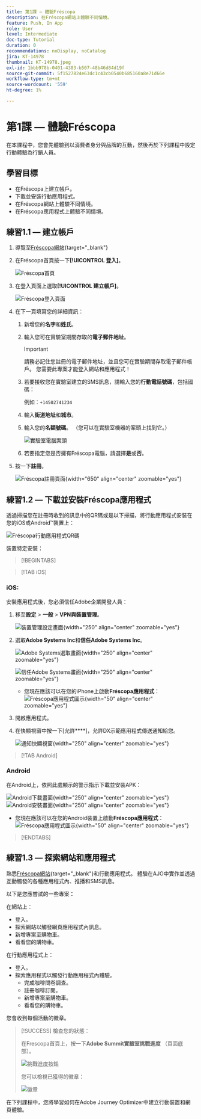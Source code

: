```yaml
---
title: 第1課 — 體驗Fréscopa
description: 在Fréscopa網站上體驗不同情境。
feature: Push, In App
role: User
level: Intermediate
doc-type: Tutorial
duration: 0
recommendations: noDisplay, noCatalog
jira: KT-14978
thumbnail: KT-14978.jpeg
exl-id: 1bbb978b-0401-4383-b507-48b46d84d19f
source-git-commit: 5f1527824e63dc1c43cb0540b685160a8e71d66e
workflow-type: tm+mt
source-wordcount: '559'
ht-degree: 1%

---
```


# 第1課 — 體驗Fréscopa

在本課程中，您會先體驗到以消費者身分與品牌的互動，然後再於下列課程中設定行動體驗為行銷人員。

## 學習目標

* 在Fréscopa上建立帳戶。
* 下載並安裝行動應用程式。
* 在Fréscopa網站上體驗不同情境。
* 在Fréscopa應用程式上體驗不同情境。

## 練習1.1 — 建立帳戶

1. 導覽至[Fréscopa網站](https://dsn.adobe.com/p/adobe-summit-2024?token=eyJhbGciOiJIUzI1NiIsInR5cCI6IkpXVCJ9.eyJpZCI6ImFub255bW91cyIsImVtYWlsIjoiYW5vbnltb3VzQGFkb2JlLmNvbSIsImlzc3VlciI6InNoYXJlZC1saW5rIiwiYXJnb24iOnsiYWNjZXNzIjoicmVhZC1wcm9qZWN0IiwicHJvamVjdElkIjoiYWRvYmUtc3VtbWl0LTIwMjQifSwiaWF0IjoxNzEwNTI0MTIwLCJleHAiOjE3MTIzMzg1MjB9.q2uGVst6HjJw8SCWl-3pViNzepkdGnNCvGqZnbbkTsY){target="_blank"}

1. 在Fréscopa首頁按一下&#x200B;**[!UICONTROL 登入]**。

   ![Fréscopa首頁](/help/summit/l820-lab-workbook/assets/1-1-1-frescopa-homepage.png "Fréscopa首頁")

1. 在登入頁面上選取&#x200B;**[!UICONTROL 建立帳戶]**。

   ![Fréscopa登入頁面](/help/summit/l820-lab-workbook/assets/1-1-2-frescopa-sign-in-page.png "Fréscopa登入")

1. 在下一頁填寫您的詳細資訊：

   1. 新增您的&#x200B;**名字**&#x200B;和&#x200B;**姓氏**。

   1. 輸入您可在實驗室期間存取的&#x200B;**電子郵件地址**。

      >[!IMPORTANT]
      > 請務必記住您註冊的電子郵件地址，並且您可在實驗期間存取電子郵件帳戶。 您需要此專案才能登入網站和應用程式！

   1. 若要接收您在實驗室建立的SMS訊息，請輸入您的&#x200B;**行動電話號碼**，包括國碼：

      例如︰`+14502741234`

   1. 輸入&#x200B;**街道地址**&#x200B;和&#x200B;**城市**。

   1. 輸入您的&#x200B;**名額號碼**。 （您可以在實驗室機器的案頭上找到它。）

      ![實驗室電腦案頭](/help/summit/l820-lab-workbook/assets/locate-seat-number.png)

   1. 若要指定您是否擁有Fréscopa電腦，請選擇&#x200B;**是**&#x200B;或&#x200B;**否**。

1. 按一下&#x200B;**註冊**。

   ![Fréscopa註冊頁面](/help/summit/l820-lab-workbook/assets/1-1-3-frescopa-registration-page.png){width="650" align="center" zoomable="yes"}

## 練習1.2 — 下載並安裝Fréscopa應用程式

透過掃描您在註冊時收到的訊息中的QR碼或是以下掃描，將行動應用程式安裝在您的iOS或Android™裝置上：

![Fréscopa行動應用程式QR碼](/help/summit/l820-lab-workbook/assets/1-2-1-qr-codes.png "Fréscopa行動應用程式QR碼")

裝置特定安裝：

>[!BEGINTABS]

>[!TAB iOS]

### iOS:

安裝應用程式後，您必須信任Adobe企業開發人員：

1. 移至&#x200B;**設定** > **一般** > **VPN與裝置管理**。

   ![裝置管理設定畫面](/help/summit/l820-lab-workbook/assets/1-2-2-device-management-screen.PNG "裝置管理設定畫面"){width="250" align="center" zoomable="yes"}

1. 選取&#x200B;**Adobe Systems Inc**&#x200B;和&#x200B;**信任Adobe Systems Inc**。

   ![Adobe Systems選取畫面](/help/summit/l820-lab-workbook/assets/1-2-3-adobe-systems.PNG "Adobe Systems選取畫面"){width="250" align="center" zoomable="yes"}
   <br>

   ![信任Adobe Systems畫面](/help/summit/l820-lab-workbook/assets/1-2-4-trust-adobe.PNG){width="250" align="center" zoomable="yes"}

   * 您現在應該可以在您的iPhone上啟動&#x200B;**Fréscopa應用程式**： ![Fréscopa應用程式圖示](/help/summit/l820-lab-workbook/assets/1-2-app-icon.png){width="50" align="center" zoomable="yes"}


1. 開啟應用程式。

1. 在快顯視窗中按一下[允許&#x200B;****]，允許DX示範應用程式傳送通知給您。

   ![通知快顯視窗](/help/summit/l820-lab-workbook/assets/1-2-allow-notifications.png){width="250" align="center" zoomable="yes"}

>[!TAB Android]

### Android

在Android上，依照此處顯示的警示指示下載並安裝APK：

![Android下載畫面](/help/summit/l820-lab-workbook/assets/1-2-5-android-download.jpg "Android下載畫面"){width="250" align="center" zoomable="yes"}
<br>
![Android安裝畫面](/help/summit/l820-lab-workbook/assets/1-2-6-android-installation.jpg){width="250" align="center" zoomable="yes"}

* 您現在應該可以在您的Android裝置上啟動&#x200B;**Fréscopa應用程式**： ![Fréscopa應用程式圖示](/help/summit/l820-lab-workbook/assets/1-2-app-icon.png){width="50" align="center" zoomable="yes"}

>[!ENDTABS]

## 練習1.3 — 探索網站和應用程式

熟悉[Fréscopa網站](https://dsn.adobe.com/p/adobe-summit-2024?token=eyJhbGciOiJIUzI1NiIsInR5cCI6IkpXVCJ9.eyJpZCI6ImFub255bW91cyIsImVtYWlsIjoiYW5vbnltb3VzQGFkb2JlLmNvbSIsImlzc3VlciI6InNoYXJlZC1saW5rIiwiYXJnb24iOnsiYWNjZXNzIjoicmVhZC1wcm9qZWN0IiwicHJvamVjdElkIjoiYWRvYmUtc3VtbWl0LTIwMjQifSwiaWF0IjoxNzEwNTI0MTIwLCJleHAiOjE3MTIzMzg1MjB9.q2uGVst6HjJw8SCWl-3pViNzepkdGnNCvGqZnbbkTsY){target="_blank"}和行動應用程式。 體驗在AJO中實作並透過互動觸發的各種應用程式內、推播和SMS訊息。

以下是您應嘗試的一些專案：

在網站上：

* 登入。
* 探索網站以觸發網頁應用程式內訊息。
* 新增專案至購物車。
* 看看您的購物車。

在行動應用程式上：

* 登入。
* 探索應用程式以觸發行動應用程式內體驗。
   * 完成咖啡問卷調查。
   * 註冊咖啡訂閱。
   * 新增專案至購物車。
   * 看看您的購物車。

您會收到每個活動的徽章。

>[!SUCCESS]
>檢查您的狀態：
>
>在Frescopa首頁上，按一下&#x200B;**Adobe Summit實驗室挑戰進度** （頁面底部）。
> 
>  ![挑戰進度按鈕](/help/summit/l820-lab-workbook/assets/1-3-challenge-progress-button.png)
>
> 您可以檢視已獲得的徽章：
> 
> ![徽章](/help/summit/l820-lab-workbook/assets/1-3-badges.png)

在下列課程中，您將學習如何在Adobe Journey Optimizer中建立行動裝置和網頁體驗。

[def]: /help/summit/l820-lab-workbook/assets/1-2-4-trust-adobe.PNG
